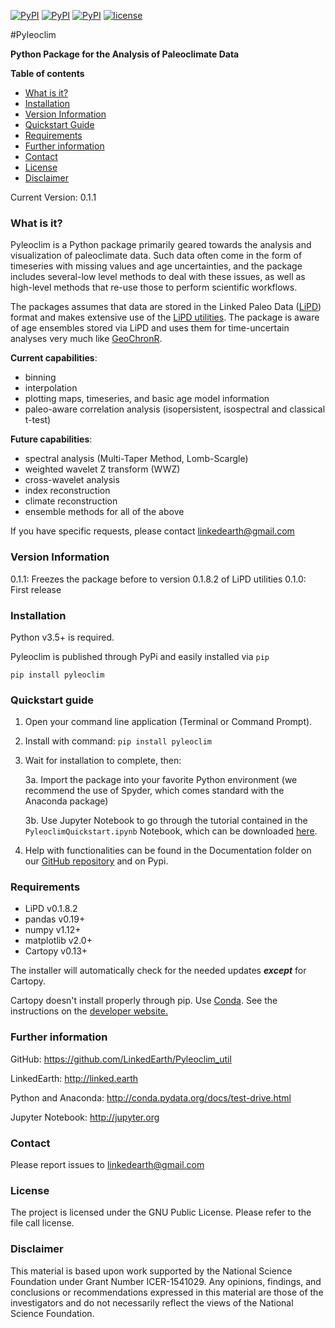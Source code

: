 [![PyPI](https://img.shields.io/pypi/dm/pyleoclim.svg?maxAge=2592000)](https://pypi.python.org/pypi/Pyleoclim)
[![PyPI](https://img.shields.io/pypi/v/pyleoclim.svg?maxAge=2592000)]()
[![PyPI](https://img.shields.io/badge/python-3.5-yellow.svg)]()
[![license](https://img.shields.io/github/license/linkedearth/Pyleoclim_util.svg?maxAge=2592000)]()

#Pyleoclim

**Python Package for the Analysis of Paleoclimate Data**

**Table of contents**  

* [What is it?](#what)
* [Installation](#install)
* [Version Information](#version)
* [Quickstart Guide](#quickstart)
* [Requirements](#req)
* [Further information](#further_info)
* [Contact](#contact)
* [License](#license)
* [Disclaimer](#disclaimer)

Current Version: 0.1.1

### <a name = "what">What is it?</a>

Pyleoclim is a Python package primarily geared towards the analysis and visualization of paleoclimate data. Such data often come in the form of timeseries with missing values and age uncertainties, and the package includes several-low level methods to deal with these issues, as well as high-level methods that re-use those to perform scientific workflows.

The packages assumes that data are stored in the Linked Paleo Data ([LiPD](http://www.clim-past.net/12/1093/2016/)) format and makes extensive use of the [LiPD utilities](http://nickmckay.github.io/LiPD-utilities/). The package is aware of age ensembles stored via LiPD and uses them for time-uncertain analyses very much like [GeoChronR](http://nickmckay.github.io/GeoChronR/).

**Current capabilities**:
 - binning
 - interpolation
 - plotting maps, timeseries, and basic age model information
 - paleo-aware correlation analysis (isopersistent, isospectral and classical t-test)

**Future capabilities**:
 - spectral analysis (Multi-Taper Method, Lomb-Scargle)
 - weighted wavelet Z transform (WWZ)
 - cross-wavelet analysis
 - index reconstruction
 - climate reconstruction
 - ensemble methods for all of the above

 If you have specific requests, please contact linkedearth@gmail.com

### <a name = "version">Version Information</a>
0.1.1: Freezes the package before to version 0.1.8.2 of LiPD utilities
0.1.0: First release

### <a name = "install"> Installation </a>

Python v3.5+ is required.

Pyleoclim is published through PyPi and easily installed via `pip`
```
pip install pyleoclim
```

### <a name ="quickstart"> Quickstart guide </a>

1. Open your command line application (Terminal or Command Prompt).

2. Install with command: `pip install pyleoclim`

3. Wait for installation to complete, then:

    3a. Import the package into your favorite Python environment (we recommend the use of Spyder, which comes standard with the Anaconda package)

    3b. Use Jupyter Notebook to go through the tutorial contained in the `PyleoclimQuickstart.ipynb` Notebook, which can be downloaded [here](https://github.com/LinkedEarth/Pyleoclim_util/tree/master/Example).

4. Help with functionalities can be found in the Documentation folder on our [GitHub repository](https://github.com/LinkedEarth/Pyleoclim_util) and on Pypi.     

### <a name="req">Requirements</a>

- LiPD v0.1.8.2
- pandas v0.19+
- numpy v1.12+
- matplotlib v2.0+
- Cartopy v0.13+

The installer will automatically check for the needed updates ***except*** for Cartopy.

Cartopy doesn't install properly through pip. Use <a href="http://conda.pydata.org/miniconda.html"> Conda</a>. See the instructions on the <a href="http://scitools.org.uk/cartopy/docs/latest/installing.html"> developer website.

### <a name="further_info">Further information</a>

GitHub: https://github.com/LinkedEarth/Pyleoclim_util

LinkedEarth: http://linked.earth

Python and Anaconda: http://conda.pydata.org/docs/test-drive.html

Jupyter Notebook: http://jupyter.org

### <a name = "contact"> Contact </a>

Please report issues to <linkedearth@gmail.com>

### <a name ="license"> License </a>

The project is licensed under the GNU Public License. Please refer to the file call license.

### <a name = "disclaimer"> Disclaimer </a>

This material is based upon work supported by the National Science Foundation under Grant Number ICER-1541029. Any opinions, findings, and conclusions or recommendations expressed in this material are those of the investigators and do not necessarily reflect the views of the National Science Foundation.
